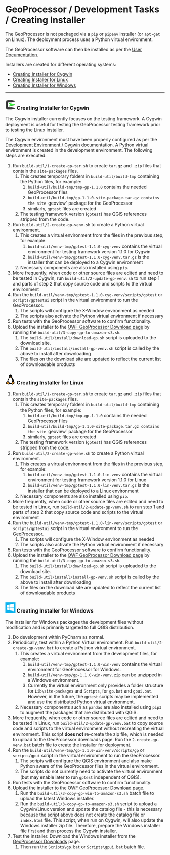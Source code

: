 # GeoProcessor / Development Tasks / Creating Installer #

The GeoProcessor is not packaged via a `pip` or `pipenv` installer (or `apt-get` on Linux).
The deployment process uses a Python virtual environment.

The GeoProcessor software can then be installed as per the
[User Documentation](http://learn.openwaterfoundation.org/owf-app-geoprocessor-python-doc-user/appendix-install/install/).

Installers are created for different operating systems:

* [Creating Installer for Cygwin](#creating-installer-for-cygwin)
* [Creating Installer for Linux](#creating-installer-for-linux)
* [Creating Installer for Windows](#creating-installer-for-windows)

---------------

### ![Cygwin](../images/cygwin-32.png) Creating Installer for Cygwin ###

The Cygwin installer currently focuses on the testing framework.
A Cygwin deployment is useful for testing the GeoProcessor testing framework prior to testing the Linux installer.

The Cygwin environment must have been properly configured as per the [Development Environment / Cygwin](../dev-env/dev-env#cygwin) documentation.
A Python virtual environment is created in the development environment.
The following steps are executed:

1. Run `build-util/1-create-gp-tar.sh` to create `tar.gz` and `.zip` files that contain the `site-packages` files.
	1. This creates temporary folders in `build-util/build-tmp` containing the Python files, for example:
		1. `build-util/build-tmp/tmp-gp-1.1.0` contains the needed GeoProcessor files
		2. `build-util/build-tmp/gp-1.1.0-site-package.tar.gz contains the site `geoview` package for the GeoProcessor
		3. similarly, `gptest` files are created
	2. The testing framework version (`gptest`) has QGIS references stripped from the code.
2. Run `build-util/2-create-gp-venv.sh` to create a Python virtual environment.
	1. This creates a virtual environment from the files in the previous step, for example:
		1. `build-util/venv-tmp/gptest-1.1.0-cyg-venv` contains the virtual environment for
		testing framework version 1.1.0 for Cygwin
		2. `build-util/venv-tmp/gptest-1.1.0-cyg-venv.tar.gz` is the installer that can be deployed to a Cygwin environment
	2. Necessary components are also installed using `pip`.
3. More frequently, when code or other source files are edited and need to be tested in Cygwin, run `build-util/2-update-gp-venv.sh` to
	run step 1 and parts of step 2 that copy source code and scripts to the virtual environment
4. Run the `build-util/venv-tmp/gptest-1.1.0-cyg-venv/scripts/gptest` or `scripts/gptestui` script in the virtual environment to run the GeoProcessor.
	1. The scripts will configure the X-Window environment as needed
	2. The scripts also activate the Python virtual environment if necessary
5. Run tests with the GeoProcessor software to confirm functionality.
6. Upload the installer to the [OWF GeoProcessor Download page](http://software.openwaterfoundation.org/geoprocessor/)
by running the `build-util/3-copy-gp-to-amazon-s3.sh`.
	1. The `build-util/install/download-gp.sh` script is uploaded to the download site.
	2. The `build-util/install/install-gp-venv.sh` script is called by the above to install after downloading
	3. The files on the download site are updated to reflect the current list of downloadable products

### ![Linux](../images/linux-32.png) Creating Installer for Linux ###

1. Run `build-util/1-create-gp-tar.sh` to create `tar.gz` and `.zip` files that contain the `site-packages` files.
	1. This creates temporary folders in `build-util/build-tmp` containing the Python files, for example:
		1. `build-util/build-tmp/tmp-gp-1.1.0` contains the needed GeoProcessor files
		2. `build-util/build-tmp/gp-1.1.0-site-package.tar.gz contains the site `geoview` package for the GeoProcessor
		3. similarly, `gptest` files are created
	2. The testing framework version (`gptest`) has QGIS references stripped from the code.
2. Run `build-util/2-create-gp-venv.sh` to create a Python virtual environment.
	1. This creates a virtual environment from the files in the previous step, for example:
		1. `build-util/venv-tmp/gptest-1.1.0-lin-venv` contains the virtual environment for
		testing framework version 1.1.0 for Linux
		2. `build-util/venv-tmp/gptest-1.1.0-lin-venv.tar.gz` is the installer that can be deployed to a Linux environment
	2. Necessary components are also installed using `pip`.
3. More frequently, when code or other source files are edited and need to be tested in Linux, run `build-util/2-update-gp-venv.sh` to
	run step 1 and parts of step 2 that copy source code and scripts to the virtual environment
4. Run the `build-util/venv-tmp/gptest-1.1.0-lin-venv/scripts/gptest` or `scripts/gptestui` script in the virtual environment to run the GeoProcessor.
	1. The scripts will configure the X-Window environment as needed
	2. The scripts also activate the Python virtual environment if necessary
5. Run tests with the GeoProcessor software to confirm functionality.
6. Upload the installer to the [OWF GeoProcessor Download page](http://software.openwaterfoundation.org/geoprocessor/)
by running the `build-util/3-copy-gp-to-amazon-s3.sh`.
	1. The `build-util/install/download-gp.sh` script is uploaded to the download site.
	2. The `build-util/install/install-gp-venv.sh` script is called by the above to install after downloading
	3. The files on the download site are updated to reflect the current list of downloadable products

### ![Windows](../images/windows-32.png) Creating Installer for Windows ###

The installer for Windows packages the development files without modification
and is primarily targeted to full QGIS distribution.

1. Do development within PyCharm as normal.
2. Periodically, test within a Python Virtual environment.
Run `build-util/2-create-gp-venv.bat` to create a Python virtual environment.
	1. This creates a virtual environment from the development files, for example:
		1. `build-util/venv-tmp/gptest-1.1.0-win-venv` contains the virtual environment for
		GeoProcessor for Windows.
		2. `build-util/venv-tmp/gp-1.1.0-win-venv.zip` can be unzipped in a Windows environment.
		3. Currently the virtual environment only provides a folder structure for `Lib\site-packages` and
		`Scripts`, for `gp.bat` and `gpui.bat`.  However, in the future, the `gptest` scripts may be implemented
		and use the distributed Python virtual environment.
	2. Necessary components such as `pandas` are also installed using `pip3` to augment the packages
	that are distributed with QGIS.
3. More frequently, when code or other source files are edited and need to be tested in Linux, run `build-util/2-update-gp-venv.bat` to
	copy source code and scripts to the virtual environment without recreating the virtual environment.
	This script **does not** re-create the zip file, which is needed to upload to the GeoProcessor downloads page.
	Run the `2-create-gp-venv.bat` batch file to create the installer for deployment.
4. Run the `build-util/venv-tmp/gp-1.1.0-win-venv/scripts/gp` or `scripts/gpui` script in the virtual environment to run the GeoProcessor.
	1. The scripts will configure the QGIS environment and also make Python aware of the GeoProcessor files in the virtual environment.
	2. The scripts do not currently need to activate the virtual environment (but may enable later to run `gptest` independent
	of QGIS).
5. Run tests with the GeoProcessor software to confirm functionality.
6. Upload the installer to the [OWF GeoProcessor Download page](http://software.openwaterfoundation.org/geoprocessor/).
	1. Run the `build-util/3-copy-gp-win-to-amazon-s3.sh` batch file to upload the latest Windows installer.
	2. Run the `build-util/3-copy-gp-to-amazon-s3.sh` script to upload a Cygwin/Linux version and update the
	catalog file - this is necessary because the script above does not create the catalog file or `index.html` file.
	This script, when run on Cygwin, will also update the Windows installer zip file.
	Therefore, prepare the Windows installer file first and then process the Cygwin installer.
7. Test the installer.  Download the Windows installer from the
	[GeoProcessor Downloads](http://software.openwaterfoundation.org/geoprocessor/) page.
	1. Then run the `Scripts\gp.bat` or `Scripts\gpui.bat` batch file.
